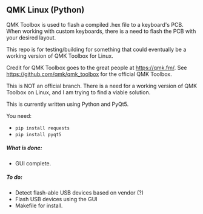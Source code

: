 ## QMK Linux (Python)

QMK Toolbox is used to flash a compiled .hex file   to a keyboard's PCB. When working with custom keyboards, there is a need to flash the PCB with your desired layout.

This repo is for testing/building for something that could eventually be a working version of QMK Toolbox for Linux.

Credit for QMK Toolbox goes to the great people at <https://qmk.fm/>. See <https://github.com/qmk/qmk_toolbox> for the official QMK Toolbox.


This is NOT an official branch. There is a need for a working version of QMK Toolbox on Linux, and I am trying to find a viable solution.

This is currently written using Python and PyQt5.

You need:

- `pip install requests`
- `pip install pyqt5`

##### What is done:
- GUI complete.

##### To do:
- Detect flash-able USB devices based on vendor (?)
- Flash USB devices using the GUI
- Makefile for install.


